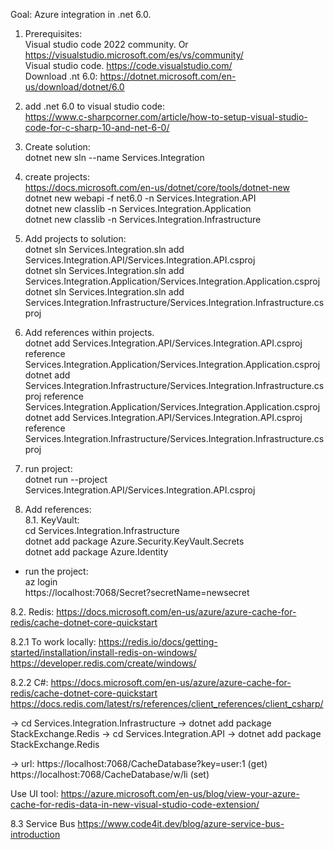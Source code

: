 Goal: Azure integration in .net 6.0.  
  
1. Prerequisites:  
Visual studio code 2022 community. Or  https://visualstudio.microsoft.com/es/vs/community/  
Visual studio code.  https://code.visualstudio.com/  
Download .nt 6.0: https://dotnet.microsoft.com/en-us/download/dotnet/6.0  
  
2. add .net 6.0 to visual studio code:  
https://www.c-sharpcorner.com/article/how-to-setup-visual-studio-code-for-c-sharp-10-and-net-6-0/  
  
3. Create solution:  
dotnet new sln --name Services.Integration  
  
4. create projects:  
https://docs.microsoft.com/en-us/dotnet/core/tools/dotnet-new  
dotnet new webapi -f net6.0 -n Services.Integration.API  
dotnet new classlib -n Services.Integration.Application  
dotnet new classlib -n Services.Integration.Infrastructure  
  
  
5. Add projects to solution:  
dotnet sln Services.Integration.sln add Services.Integration.API/Services.Integration.API.csproj  
dotnet sln Services.Integration.sln add Services.Integration.Application/Services.Integration.Application.csproj  
dotnet sln Services.Integration.sln add Services.Integration.Infrastructure/Services.Integration.Infrastructure.csproj  
  
6. Add references within projects.  
dotnet add Services.Integration.API/Services.Integration.API.csproj reference Services.Integration.Application/Services.Integration.Application.csproj  
dotnet add Services.Integration.Infrastructure/Services.Integration.Infrastructure.csproj reference Services.Integration.Application/Services.Integration.Application.csproj  
dotnet add Services.Integration.API/Services.Integration.API.csproj reference Services.Integration.Infrastructure/Services.Integration.Infrastructure.csproj  
  
7. run project:  
dotnet run --project Services.Integration.API/Services.Integration.API.csproj  
  
8. Add references:  
8.1. KeyVault:  
cd Services.Integration.Infrastructure  
dotnet add package Azure.Security.KeyVault.Secrets  
dotnet add package Azure.Identity  
  
- run the project:  
az login  
https://localhost:7068/Secret?secretName=newsecret  

8.2. Redis:
https://docs.microsoft.com/en-us/azure/azure-cache-for-redis/cache-dotnet-core-quickstart

8.2.1 To work locally:
https://redis.io/docs/getting-started/installation/install-redis-on-windows/
https://developer.redis.com/create/windows/

8.2.2 C#:
https://docs.microsoft.com/en-us/azure/azure-cache-for-redis/cache-dotnet-core-quickstart
https://docs.redis.com/latest/rs/references/client_references/client_csharp/

-> cd Services.Integration.Infrastructure
-> dotnet add package StackExchange.Redis
-> cd Services.Integration.API
-> dotnet add package StackExchange.Redis

-> url:
https://localhost:7068/CacheDatabase?key=user:1  (get)
https://localhost:7068/CacheDatabase/w/li   (set)

Use UI tool:
https://azure.microsoft.com/en-us/blog/view-your-azure-cache-for-redis-data-in-new-visual-studio-code-extension/

8.3 Service Bus
https://www.code4it.dev/blog/azure-service-bus-introduction
